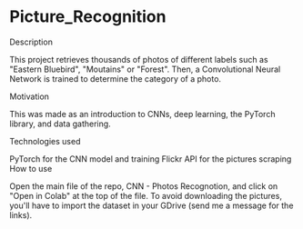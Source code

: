 # Picture_Recognition

Description

This project retrieves thousands of photos of different labels such as "Eastern Bluebird", "Moutains" or "Forest". Then, a Convolutional Neural Network is trained to determine the category of a photo.

Motivation

This was made as an introduction to CNNs, deep learning, the PyTorch library, and data gathering.

Technologies used

PyTorch for the CNN model and training
Flickr API for the pictures scraping
How to use

Open the main file of the repo, CNN - Photos Recognotion, and click on "Open in Colab" at the top of the file. To avoid downloading the pictures, you'll have to import the dataset in your GDrive (send me a message for the links).
